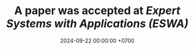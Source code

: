 ---
title: >-
    A paper was accepted at <i>Expert Systems with Applications (ESWA)</i>
    
date: 2024-09-22 00:00:00 +0700
---